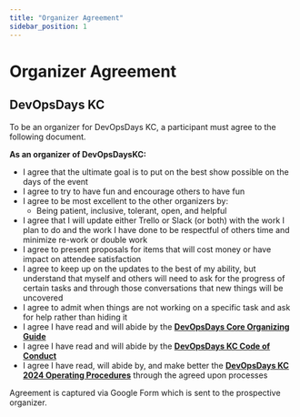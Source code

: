 ```yaml
---
title: "Organizer Agreement"
sidebar_position: 1
---
```


# Organizer Agreement
## DevOpsDays KC

To be an organizer for DevOpsDays KC, a participant must agree to the following document.

**As an organizer of DevOpsDaysKC:**

* I agree that the ultimate goal is to put on the best show possible on the days of the event
* I agree to try to have fun and encourage others to have fun
* I agree to be most excellent to the other organizers by:
  * Being patient, inclusive, tolerant, open, and helpful
* I agree that I will update either Trello or Slack (or both) with the work I plan to do and the
work I have done to be respectful of others time and minimize re-work or double work
* I agree to present proposals for items that will cost money or have impact on attendee
satisfaction  
* I agree to keep up on the updates to the best of my ability, but understand that myself
and others will need to ask for the progress of certain tasks and through those
conversations that new things will be uncovered
* I agree to admit when things are not working on a specific task and ask for help rather than hiding it
* I agree I have read and will abide by the **[DevOpsDays Core Organizing Guide](https://www.devopsdays.org/organizing/)**
* I agree I have read and will abide by the **[DevOpsDays KC Code of Conduct](https://devopsdays.org/kansas-city/conduct/)**
* I agree I have read, will abide by, and make better the **[DevOpsDays KC 2024 Operating Procedures](./operating_procedures.md)** through the agreed upon processes

Agreement is captured via Google Form which is sent to the prospective organizer.

